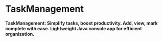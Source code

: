 # TaskManagement
**TaskManagement: Simplify tasks, boost productivity. Add, view, mark complete with ease. Lightweight Java console app for efficient organization.**

